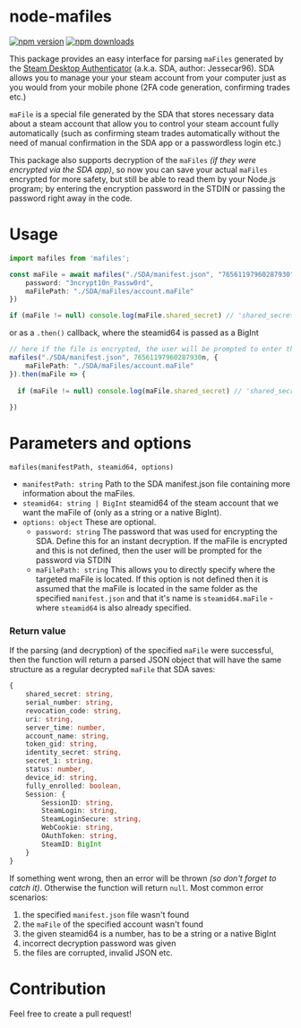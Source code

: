 # node-mafiles
[![npm version](https://img.shields.io/npm/v/mafiles.svg)](https://npmjs.com/package/mafiles)
[![npm downloads](https://img.shields.io/npm/dm/mafiles.svg)](https://npmjs.com/package/mafiles)

This package provides an easy interface for parsing `maFiles` generated by the [Steam Desktop Authenticator](https://github.com/Jessecar96/SteamDesktopAuthenticator) (a.k.a. SDA, author: Jessecar96). SDA allows you to manage your your steam account from your computer just as you would from your mobile phone (2FA code generation, confirming trades etc.)

`maFile` is a special file generated by the SDA that stores necessary data about a steam account that allow you to control your steam account fully automatically (such as confirming steam trades automatically without the need of manual confirmation in the SDA app or a passwordless login etc.)

This package also supports decryption of the `maFiles` _(if they were encrypted via the SDA app)_, so now you can save your actual `maFiles` encrypted for more safety, but still be able to read them by your Node.js program; by entering the encryption password in the STDIN or passing the password right away in the code.

# Usage

```ts
import mafiles from 'mafiles';

const maFile = await mafiles("./SDA/manifest.json", "76561197960287930", {
    password: "3ncrypt10n_Passw0rd",
    maFilePath: "./SDA/maFiles/account.maFile"
})

if (maFile != null) console.log(maFile.shared_secret) // 'shared_secret of the account'
```
or as a `.then()` callback, where the steamid64 is passed as a BigInt
```ts
// here if the file is encrypted, the user will be prompted to enter the password
mafiles("./SDA/manifest.json", 76561197960287930n, {
    maFilePath: "./SDA/maFiles/account.maFile"
}).then(maFile => {
    
  if (maFile != null) console.log(maFile.shared_secret) // 'shared_secret of the account'
  
})
```

# Parameters and options
`mafiles(manifestPath, steamid64, options)`
- `manifestPath: string` Path to the SDA manifest.json file containing more information about the maFiles.
- `steamid64: string | BigInt` steamid64 of the steam account that we want the maFile of (only as a string or a native BigInt).
- `options: object` These are optional.
  - `password: string` The password that was used for encrypting the SDA. Define this for an instant decryption. If the maFile is encrypted and this is not defined, then the user will be prompted for the password via STDIN
  - `maFilePath: string` This allows you to directly specify where the targeted maFile is located. If this option is not defined then it is assumed that the maFile is located in the same folder as the specified `manifest.json` and that it's name is `steamid64.maFile` - where `steamid64` is also already specified.

### Return value
If the parsing (and decryption) of the specified `maFile` were successful, then the function will return a parsed JSON object that will have the same structure as a regular decrypted `maFile` that SDA saves:
```ts
{
    shared_secret: string,
    serial_number: string,
    revocation_code: string,
    uri: string,
    server_time: number,
    account_name: string,
    token_gid: string,
    identity_secret: string,
    secret_1: string,
    status: number,
    device_id: string,
    fully_enrolled: boolean,
    Session: {
        SessionID: string,
        SteamLogin: string,
        SteamLoginSecure: string,
        WebCookie: string,
        OAuthToken: string,
        SteamID: BigInt
    }
}
```
If something went wrong, then an error will be thrown _(so don't forget to catch it)_. Otherwise the function will return `null`. Most common error scenarios:
1. the specified `manifest.json` file wasn't found
2. the `maFile` of the specified account wasn't found
3. the given steamid64 is a number, has to be a string or a native BigInt
4. incorrect decryption password was given
5. the files are corrupted, invalid JSON etc.

# Contribution
Feel free to create a pull request!
